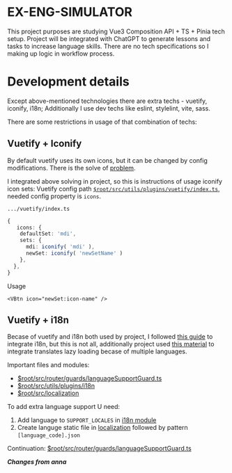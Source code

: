 # EX-ENG-SIMULATOR

This project purposes are studying Vue3 Composition API + TS + Pinia tech setup. Project will be integrated with ChatGPT to generate lessons and tasks to increase language skills. There are no tech specifications so I making up logic in workflow process.

# Development details

Except above-mentioned technologies there are extra techs - vuetify, iconify, i18n; Additionally I use dev techs like eslint, stylelint, vite, sass.

There are some restrictions in usage of that combination of techs:

## Vuetify + Iconify

By default vuetify uses its own icons, but it can be changed by config modifications. There is the solve of [problem](https://github.com/vuetifyjs/vuetify/issues/7821#issuecomment-1263337008).

I integrated above solving in project, so this is instructions of usage iconify icon sets:
Vuetify config path [`$root/src/utils/plugins/vuetify/index.ts`](./src/utils/plugins/vuetify/index.ts), needed config property is `icons`.

`.../vuetify/index.ts`
```ts
{
   icons: {
    defaultSet: 'mdi',
    sets: {
      mdi: iconify( 'mdi' ),
      newSet: iconify( 'newSetName' )
    },
  },
}
```

Usage
```
<VBtn icon="newSet:icon-name" />
```

## Vuetify + i18n

Becase of vuetify and i18n both used by project, I followed [this guide](https://vuetifyjs.com/en/features/internationalization/#vue-i18n) to integrate i18n, but this is not all, additionally project used [this material](https://vue-i18n.intlify.dev/guide/advanced/lazy.html) to integrate translates lazy loading becase of multiple languages.

Important files and modules:

- [$root/src/router/guards/languageSupportGuard.ts](./src/router/guards/languageSupportGuard.ts)
- [$root/src/utils/plugins/i18n](./src/utils/plugins/i18n)
- [$root/src/localization](./src/localization)

To add extra language support U need:

1. Add language to `SUPPORT_LOCALES` in [i18n module](./src/utils/plugins/i18n/index.ts)
2. Create languge static file in [localization](./src/localization/) followed by pattern `[language_code].json`

Continuation:
[$root/src/router/guards/languageSupportGuard.ts](https://github.com/Pakinya/ex-eng-simulator/blob/main/Tmp.md)

***Changes from anna***
